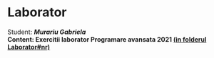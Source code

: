 # Laborator
Student: <b> <i> Murariu Gabriela </i> </i>
<br />
Content:  Exercitii laborator Programare avansata 2021 <u>(in folderul Laborator#nr)</u>
